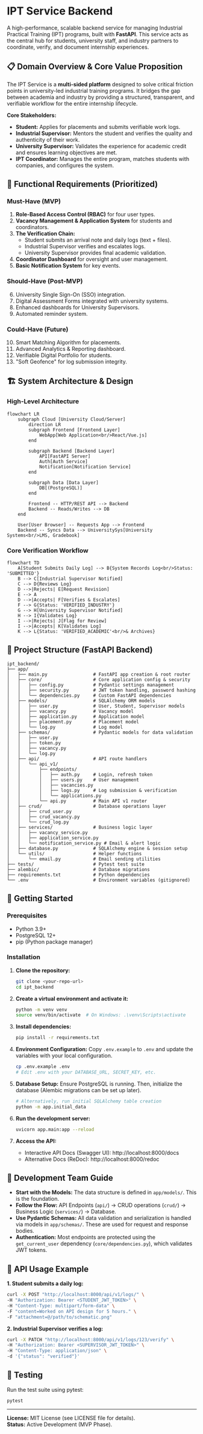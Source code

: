 # IPT Service Backend

A high-performance, scalable backend service for managing Industrial Practical Training (IPT) programs, built with **FastAPI**. This service acts as the central hub for students, university staff, and industry partners to coordinate, verify, and document internship experiences.

## 📋 Domain Overview & Core Value Proposition

The IPT Service is a **multi-sided platform** designed to solve critical friction points in university-led industrial training programs. It bridges the gap between academia and industry by providing a structured, transparent, and verifiable workflow for the entire internship lifecycle.

**Core Stakeholders:**
*   **Student:** Applies for placements and submits verifiable work logs.
*   **Industrial Supervisor:** Mentors the student and verifies the quality and authenticity of their work.
*   **University Supervisor:** Validates the experience for academic credit and ensures learning objectives are met.
*   **IPT Coordinator:** Manages the entire program, matches students with companies, and configures the system.

## 🎯 Functional Requirements (Prioritized)

### Must-Have (MVP)
1.  **Role-Based Access Control (RBAC)** for four user types.
2.  **Vacancy Management & Application System** for students and coordinators.
3.  **The Verification Chain:**
    *   Student submits an arrival note and daily logs (text + files).
    *   Industrial Supervisor verifies and escalates logs.
    *   University Supervisor provides final academic validation.
4.  **Coordinator Dashboard** for oversight and user management.
5.  **Basic Notification System** for key events.

### Should-Have (Post-MVP)
6.  University Single Sign-On (SSO) integration.
7.  Digital Assessment Forms integrated with university systems.
8.  Enhanced dashboards for University Supervisors.
9.  Automated reminder system.

### Could-Have (Future)
10. Smart Matching Algorithm for placements.
11. Advanced Analytics & Reporting dashboard.
12. Verifiable Digital Portfolio for students.
13. "Soft Geofence" for log submission integrity.

## 🏗️ System Architecture & Design

### High-Level Architecture
```mermaid
flowchart LR
    subgraph Cloud [University Cloud/Server]
        direction LR
        subgraph Frontend [Frontend Layer]
            WebApp[Web Application<br/>React/Vue.js]
        end

        subgraph Backend [Backend Layer]
            API[FastAPI Server]
            Auth[Auth Service]
            Notification[Notification Service]
        end

        subgraph Data [Data Layer]
            DB[(PostgreSQL)]
        end

        Frontend -- HTTP/REST API --> Backend
        Backend -- Reads/Writes --> DB
    end

    User[User Browser] -- Requests App --> Frontend
    Backend -- Syncs Data --> UniversitySys[University Systems<br/>LMS, Gradebook]
```

### Core Verification Workflow
```mermaid
flowchart TD
    A[Student Submits Daily Log] --> B{System Records Log<br/>Status: 'SUBMITTED'}
    B --> C[Industrial Supervisor Notified]
    C --> D{Reviews Log}
    D -->|Rejects| E[Request Revision]
    E --> A
    D -->|Accepts| F[Verifies & Escalates]
    F --> G{Status: 'VERIFIED_INDUSTRY'}
    G --> H[University Supervisor Notified]
    H --> I{Validates Log}
    I -->|Rejects| J[Flag for Review]
    I -->|Accepts| K[Validates Log]
    K --> L{Status: 'VERIFIED_ACADEMIC'<br/>& Archives}
```

## 📁 Project Structure (FastAPI Backend)

```
ipt_backend/
├── app/
│   ├── main.py                 # FastAPI app creation & root router
│   ├── core/                   # Core application config & security
│   │   ├── config.py           # Pydantic settings management
│   │   ├── security.py         # JWT token handling, password hashing
│   │   └── dependencies.py     # Custom FastAPI dependencies
│   ├── models/                 # SQLAlchemy ORM models
│   │   ├── user.py             # User, Student, Supervisor models
│   │   ├── vacancy.py          # Vacancy model
│   │   ├── application.py      # Application model
│   │   ├── placement.py        # Placement model
│   │   └── log.py              # Log model
│   ├── schemas/                # Pydantic models for data validation
│   │   ├── user.py
│   │   ├── token.py
│   │   ├── vacancy.py
│   │   └── log.py
│   ├── api/                    # API route handlers
│   │   └── api_v1/
│   │       ├── endpoints/
│   │       │   ├── auth.py     # Login, refresh token
│   │       │   ├── users.py    # User management
│   │       │   ├── vacancies.py
│   │       │   ├── logs.py     # Log submission & verification
│   │       │   └── applications.py
│   │       └── api.py          # Main API v1 router
│   ├── crud/                   # Database operations layer
│   │   ├── crud_user.py
│   │   ├── crud_vacancy.py
│   │   └── crud_log.py
│   ├── services/               # Business logic layer
│   │   ├── vacancy_service.py
│   │   ├── application_service.py
│   │   └── notification_service.py # Email & alert logic
│   ├── database.py             # SQLAlchemy engine & session setup
│   └── utils/                  # Helper functions
│       └── email.py            # Email sending utilities
├── tests/                      # Pytest test suite
├── alembic/                    # Database migrations
├── requirements.txt            # Python dependencies
└── .env                        # Environment variables (gitignored)
```

## 🚀 Getting Started

### Prerequisites
- Python 3.9+
- PostgreSQL 12+
- pip (Python package manager)

### Installation

1.  **Clone the repository:**
    ```bash
    git clone <your-repo-url>
    cd ipt_backend
    ```

2.  **Create a virtual environment and activate it:**
    ```bash
    python -m venv venv
    source venv/bin/activate  # On Windows: .\venv\Scripts\activate
    ```

3.  **Install dependencies:**
    ```bash
    pip install -r requirements.txt
    ```

4.  **Environment Configuration:**
    Copy `.env.example` to `.env` and update the variables with your local configuration.
    ```bash
    cp .env.example .env
    # Edit .env with your DATABASE_URL, SECRET_KEY, etc.
    ```

5.  **Database Setup:**
    Ensure PostgreSQL is running. Then, initialize the database (Alembic migrations can be set up later).
    ```bash
    # Alternatively, run initial SQLAlchemy table creation
    python -m app.initial_data
    ```

6.  **Run the development server:**
    ```bash
    uvicorn app.main:app --reload
    ```

7.  **Access the API:**
    - Interactive API Docs (Swagger UI): http://localhost:8000/docs
    - Alternative Docs (ReDoc): http://localhost:8000/redoc

## 👥 Development Team Guide

- **Start with the Models:** The data structure is defined in `app/models/`. This is the foundation.
- **Follow the Flow:** API Endpoints (`api/`) -> CRUD operations (`crud/`) -> Business Logic (`services/`) -> Database.
- **Use Pydantic Schemas:** All data validation and serialization is handled via models in `app/schemas/`. These are used for request and response bodies.
- **Authentication:** Most endpoints are protected using the `get_current_user` dependency (`core/dependencies.py`), which validates JWT tokens.

## 📝 API Usage Example

**1. Student submits a daily log:**
```bash
curl -X POST "http://localhost:8000/api/v1/logs/" \
-H "Authorization: Bearer <STUDENT_JWT_TOKEN>" \
-H "Content-Type: multipart/form-data" \
-F "content=Worked on API design for 5 hours." \
-F "attachment=@/path/to/schematic.png"
```

**2. Industrial Supervisor verifies a log:**
```bash
curl -X PATCH "http://localhost:8000/api/v1/logs/123/verify" \
-H "Authorization: Bearer <SUPERVISOR_JWT_TOKEN>" \
-H "Content-Type: application/json" \
-d '{"status": "verified"}'
```

## 🧪 Testing

Run the test suite using pytest:
```bash
pytest
```

---

**License:** MIT License (see LICENSE file for details).  
**Status:** Active Development (MVP Phase).